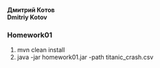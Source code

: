 <b>Дмитрий Котов</b>
<br>
<b>Dmitriy Kotov</b>


<h3>Homework01</h3>

1. mvn clean install
2. java -jar homework01.jar -path titanic_crash.csv

